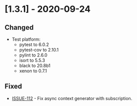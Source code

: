 # [1.3.1] - 2020-09-24

## Changed

* Test platform:
  * pytest to 6.0.2
  * pytest-cov to 2.10.1
  * pylint to 2.6.0
  * isort to 5.5.3
  * black to 20.8b1
  * xenon to 0.7.1

## Fixed

* [ISSUE-112](https://github.com/tartiflette/tartiflette-aiohttp/issues/112) - Fix async context generator with subscription.
